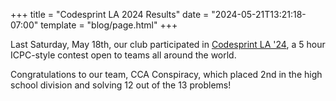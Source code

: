 +++
title = "Codesprint LA 2024 Results"
date = "2024-05-21T13:21:18-07:00"
template = "blog/page.html"
+++

Last Saturday, May 18th, our club participated in [Codesprint LA '24](https://codesprintla.uclaacm.com/), a 5 hour ICPC-style contest open to teams all around the world.

Congratulations to our team, CCA Conspiracy, which placed 2nd in the high school division and solving 12 out of the 13 problems!
